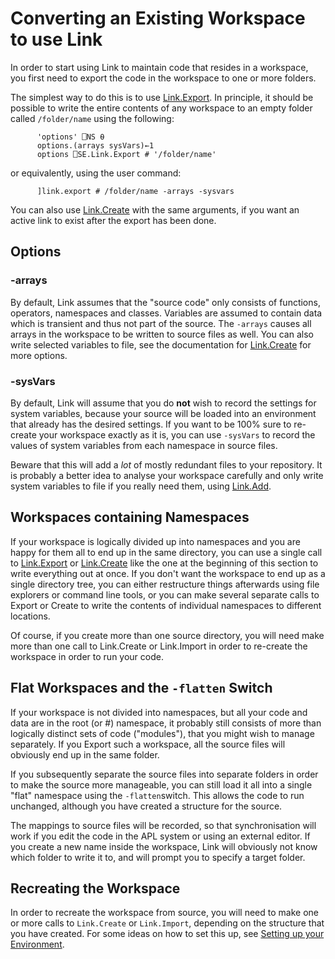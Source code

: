 # Converting an Existing Workspace to use Link

In order to start using Link to maintain code that resides in a workspace, you first need to export the code in the workspace to one or more folders.

The simplest way to do this is to use [Link.Export](../API/Link.Export.md). In principle, it should be possible to write the entire contents of any workspace to an empty folder called `/folder/name` using the following:

```APL
      'options' ⎕NS ⍬
      options.(arrays sysVars)←1
      options ⎕SE.Link.Export # '/folder/name'
```

or equivalently, using the user command:

```APL
      ]link.export # /folder/name -arrays -sysvars
```

You can also use [Link.Create](../API/Link.Create.md) with the same arguments, if you want an active link to exist after the export has been done.

## Options

### -arrays

By default, Link assumes that the "source code" only consists of functions, operators, namespaces and classes. Variables are assumed to contain data which is transient and thus not part of the source. The `-arrays` causes all arrays in the workspace to be written to source files as well. You can also write selected variables to file, see the documentation for [Link.Create](../API/Link.Create.md) for more options.

### -sysVars

By default, Link will assume that you do **not** wish to record the settings for system variables, because your source will be loaded into an environment that already has the desired settings. If you want to be 100% sure to re-create your workspace exactly as it is, you can use `-sysVars` to record the values of system variables from each namespace in source files.

Beware that this will add a *lot* of mostly redundant files to your repository. It is probably a better idea to analyse your workspace carefully and only write system variables to file if you really need them, using [Link.Add](../API/Link.Add.md).

## Workspaces containing Namespaces

If your workspace is logically divided up into namespaces and you are happy for them all to end up in the same directory, you can use a single call to [Link.Export](../API/Link.Export.md) or [Link.Create](../API/Link.Create.md) like the one at the beginning of this section to write everything out at once. If you don't want the workspace to end up as a single directory tree, you can either restructure things afterwards using file explorers or command line tools, or you can make several separate calls to Export or Create to write the contents of individual namespaces to different locations.

Of course, if you create more than one source directory, you will need make more than one call to Link.Create or Link.Import in order to re-create the workspace in order to run your code.

## Flat Workspaces and the `-flatten` Switch

If your workspace is not divided into namespaces, but all your code and data are in the root (or #) namespace, it probably still consists of more than logically distinct sets of code ("modules"), that you might wish to manage separately. If you Export such a workspace, all the source files will obviously end up in the same folder.

If you subsequently separate the source files into separate folders in order to make the source more manageable, you can still load it all into a single "flat" namespace using the `-flatten`switch. This allows the code to run unchanged, although you have created a structure for the source.

The mappings to source files will be recorded, so that synchronisation will work if you edit the code in the APL system or using an external editor. If you create a new name inside the workspace, Link will obviously not know which folder to write it to, and will prompt you to specify a target folder.

## Recreating the Workspace

In order to recreate the workspace from source, you will need to make one or more calls to `Link.Create` or `Link.Import`, depending on the structure that you have created. For some ideas on how to set this up, see [Setting up your Environment](Setup.md).